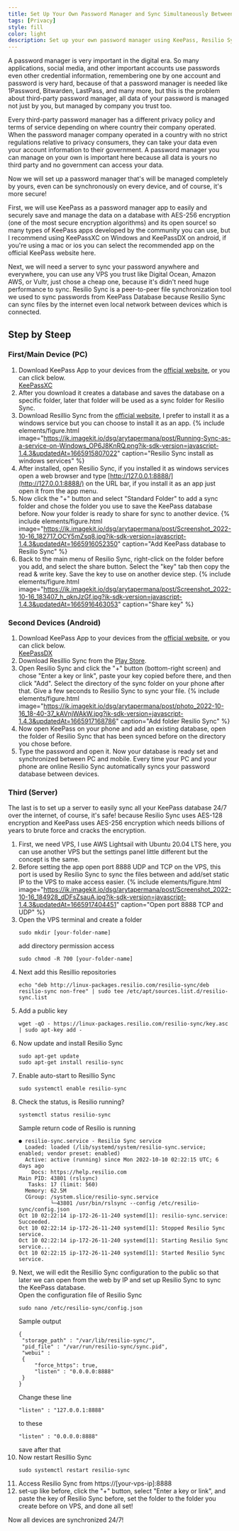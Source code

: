 ```yaml
---
title: Set Up Your Own Password Manager and Sync Simultaneously Between Devices
tags: [Privacy]
style: fill
color: light
description: Set up your own password manager using KeePass, Resilio Sync, and a VPS server for more security and reliability.
---
```


A password manager is very important in the digital era. So many applications, social media, and other important accounts use passwords even other credential information, remembering one by one account and password is very hard, because of that a password manager is needed like 1Password, Bitwarden, LastPass, and many more, but this is the problem about third-party password manager, all data of your password is managed not just by you, but managed by company you trust too.

Every third-party password manager has a different privacy policy and terms of service depending on where country their company operated. When the password manager company operated in a country with no strict regulations relative to privacy consumers, they can take your data even your account information to their government. A password manager you can manage on your own is important here because all data is yours no third party and no government can access your data.

Now we will set up a password manager that's will be managed completely by yours, even can be synchronously on every device, and of course, it's more secure!

First, we will use KeePass as a password manager app to easily and securely save and manage the data on a database with AES-256 encryption (one of the most secure encryption algorithms) and its open source! so many types of KeePass apps developed by the community you can use, but I recommend using KeePassXC on Windows and KeePassDX on android, if you're using a mac or ios you can select the recommended app on the official KeePass website here.

Next, we will need a server to sync your password anywhere and everywhere, you can use any VPS you trust like Digital Ocean, Amazon AWS, or Vultr, just chose a cheap one, because it's didn't need huge performance to sync. Resilio Sync is a peer-to-peer file synchronization tool we used to sync passwords from KeePass Database because Resilio Sync can sync files by the internet even local network between devices which is connected.

## Step by Steep

### First/Main Device (PC)

1. Download KeePass App to your devices from the [official website](https://keepass.info/download.html), or you can click below. <br />
   [KeePassXC](https://keepassxc.org/)
2. After you download it creates a database and saves the database on a specific folder, later that folder will be used as a sync folder for Resilio Sync.
3. Download Resillio Sync from the [official website](https://www.resilio.com/individuals/), I prefer to install it as a windows service but you can choose to install it as an app.
   {% include elements/figure.html image="https://ik.imagekit.io/dsg/arytapermana/post/Running-Sync-as-a-service-on-Windows_OP6J8KnRQ.png?ik-sdk-version=javascript-1.4.3&updatedAt=1665915807022" caption="Resilio Sync install as windows services" %}
4. After installed, open Resilio Sync, if you installed it as windows services open a web browser and type [http://127.0.0.1:8888/](http://127.0.0.1:8888/) on the URL bar, if you install it as an app just open it from the app menu.
5. Now click the "+" button and select "Standard Folder" to add a sync folder and chose the folder you use to save the KeePass database before. Now your folder is ready to share for sync to another device.
   {% include elements/figure.html image="https://ik.imagekit.io/dsg/arytapermana/post/Screenshot_2022-10-16_182717_OCY5mZsq8.jpg?ik-sdk-version=javascript-1.4.3&updatedAt=1665916052350" caption="Add KeePass database to Resilio Sync" %}
6. Back to the main menu of Resilio Sync, right-click on the folder before you add, and select the share button. Select the "key" tab then copy the read & write key. Save the key to use on another device step.
   {% include elements/figure.html image="https://ik.imagekit.io/dsg/arytapermana/post/Screenshot_2022-10-16_183407_h_qknJzGf.jpg?ik-sdk-version=javascript-1.4.3&updatedAt=1665916463053" caption="Share key" %}

### Second Devices (Android)

1. Download KeePass App to your devices from the [official website](https://keepass.info/download.html), or you can click below. <br />
   [KeePassDX](https://www.keepassdx.com/)
2. Download Resillio Sync from the [Play Store](https://play.google.com/store/apps/details?id=com.resilio.sync).
3. Open Resilio Sync and click the "+" button (bottom-right screen) and chose "Enter a key or link", paste your key copied before there, and then click "Add". Select the directory of the sync folder on your phone after that. Give a few seconds to Resilio Sync to sync your file.
   {% include elements/figure.html image="https://ik.imagekit.io/dsg/arytapermana/post/photo_2022-10-16_18-40-37_kAVnjWAkW.jpg?ik-sdk-version=javascript-1.4.3&updatedAt=1665917168786" caption="Add folder Resilio Sync" %}
4. Now open KeePass on your phone and add an existing database, open the folder of Resilio Sync that has been synced before on the directory you chose before.
5. Type the password and open it. Now your database is ready set and synchronized between PC and mobile. Every time your PC and your phone are online Resilio Sync automatically syncs your password database between devices.

### Third (Server)

The last is to set up a server to easily sync all your KeePass database 24/7 over the internet, of course, it's safe! because Resilio Sync uses AES-128 encryption and KeePass uses AES-256 encryption which needs billions of years to brute force and cracks the encryption.

1. First, we need VPS, I use AWS Lightsail with Ubuntu 20.04 LTS here, you can use another VPS but the settings panel little different but the concept is the same.
2. Before setting the app open port 8888 UDP and TCP on the VPS, this port is used by Resilio Sync to sync the files between and add/set static IP to the VPS to make access easier.
   {% include elements/figure.html image="https://ik.imagekit.io/dsg/arytapermana/post/Screenshot_2022-10-16_184928_dDFsZsauA.jpg?ik-sdk-version=javascript-1.4.3&updatedAt=1665917404451" caption="Open port 8888 TCP and UDP" %}
3. Open the VPS terminal and create a folder
   ```
   sudo mkdir [your-folder-name]
   ```
   add directory permission access
   ```
   sudo chmod -R 700 [your-folder-name]
   ```
4. Next add this Resillio repositories
   ```
   echo "deb http://linux-packages.resilio.com/resilio-sync/deb resilio-sync non-free" | sudo tee /etc/apt/sources.list.d/resilio-sync.list
   ```
5. Add a public key
   ```
   wget -qO - https://linux-packages.resilio.com/resilio-sync/key.asc | sudo apt-key add -
   ```
6. Now update and install Resilio Sync
   ```
   sudo apt-get update
   sudo apt-get install resilio-sync
   ```
7. Enable auto-start to Resillio Sync
   ```
   sudo systemctl enable resilio-sync
   ```
8. Check the status, is Resilio running?
   ```
   systemctl status resilio-sync
   ```
   Sample return code of Resilio is running
   ```
   ● resilio-sync.service - Resilio Sync service
     Loaded: loaded (/lib/systemd/system/resilio-sync.service; enabled; vendor preset: enabled)
     Active: active (running) since Mon 2022-10-10 02:22:15 UTC; 6 days ago
       Docs: https://help.resilio.com
   Main PID: 43801 (rslsync)
      Tasks: 17 (limit: 560)
     Memory: 62.5M
     CGroup: /system.slice/resilio-sync.service
             └─43801 /usr/bin/rslsync --config /etc/resilio-sync/config.json
   Oct 10 02:22:14 ip-172-26-11-240 systemd[1]: resilio-sync.service: Succeeded.
   Oct 10 02:22:14 ip-172-26-11-240 systemd[1]: Stopped Resilio Sync service.
   Oct 10 02:22:14 ip-172-26-11-240 systemd[1]: Starting Resilio Sync service...
   Oct 10 02:22:15 ip-172-26-11-240 systemd[1]: Started Resilio Sync service.
   ```
9. Next, we will edit the Resillio Sync configuration to the public so that later we can open from the web by IP and set up Resilio Sync to sync the KeePass database. <br />
   Open the configuration file of Resilio Sync
   ```
   sudo nano /etc/resilio-sync/config.json
   ```
   Sample output
   ```
   {
    "storage_path" : "/var/lib/resilio-sync/",
    "pid_file" : "/var/run/resilio-sync/sync.pid",
    "webui" :
    {
        "force_https": true,
        "listen" : "0.0.0.0:8888"
    }
   }
   ```
   Change these line
   ```
   "listen" : "127.0.0.1:8888"
   ```
   to these
   ```
   "listen" : "0.0.0.0:8888"
   ```
   save after that
10. Now restart Resillio Sync
    ```
    sudo systemctl restart resilio-sync
    ```
11. Access Resilio Sync from https://[your-vps-ip]:8888
12. set-up like before, click the "+" button, select "Enter a key or link", and paste the key of Resilio Sync before, set the folder to the folder you create before on VPS, and done all set!

Now all devices are synchronized 24/7!
